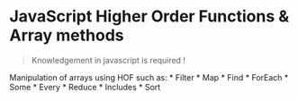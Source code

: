 # JavaScript Higher Order Functions & Array methods

> Knowledgement in javascript is required !

Manipulation of arrays using HOF such as: 
    * Filter
    * Map
    * Find
    * ForEach 
    * Some
    * Every
    * Reduce
    * Includes
    * Sort